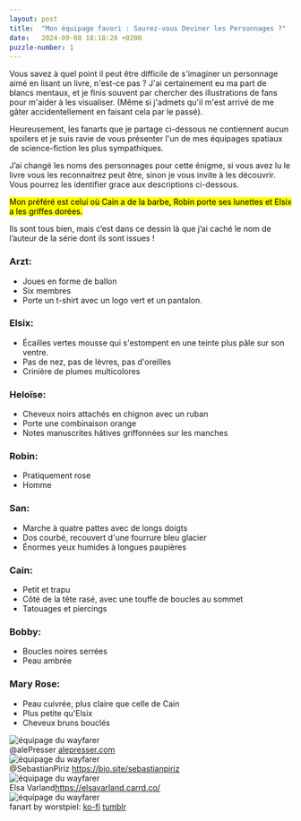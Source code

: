 ```yaml
---
layout: post
title:  "Mon équipage favori : Saurez-vous Deviner les Personnages ?"
date:   2024-09-08 18:18:28 +0200
puzzle-number: 1
---
```

Vous savez à quel point il peut être difficile de s'imaginer un personnage aimé en lisant un livre, n'est-ce pas ? J'ai certainement eu ma part de blancs mentaux, et je finis souvent par chercher des illustrations de fans pour m'aider à les visualiser. (Même si j'admets qu'il m'est arrivé de me gâter accidentellement en faisant cela par le passé).

Heureusement, les fanarts que je partage ci-dessous ne contiennent aucun spoilers et je suis ravie de vous présenter l'un de mes équipages spatiaux de science-fiction les plus sympathiques. 

J’ai changé les noms des personnages pour cette énigme, si vous avez lu le livre vous les reconnaitrez peut être, sinon je vous invite à les découvrir. Vous pourrez les identifier grace aux descriptions ci-dessous.

<mark>Mon préféré est celui où Cain a de la barbe, Robin porte ses lunettes et Elsix a les griffes dorées.</mark>

Ils sont tous bien, mais c’est dans ce dessin là que j’ai caché le nom de l’auteur de la série dont ils sont issues !
<div  class="wrapper-grid col-300 row-2 ">
  <div>
    <h3>Arzt:</h3>
    <ul>
      <li>Joues en forme de ballon</li>
      <li>Six membres</li>
      <li>Porte un t-shirt avec un logo vert et un pantalon.</li>
    </ul>
  </div>

  <div>
    <h3>Elsix:</h3>
    <ul>
      <li>Écailles vertes mousse qui s'estompent en une teinte plus pâle sur son ventre.</li>
      <li>Pas de nez, pas de lèvres, pas d'oreilles</li>
      <li>Crinière de plumes multicolores</li>
    </ul>
  </div>

  <div>
    <h3>Heloïse:</h3>
    <ul>
      <li>Cheveux noirs attachés en chignon avec un ruban</li>
      <li>Porte une combinaison orange</li>
      <li>Notes manuscrites hâtives griffonnées sur les manches</li>
    </ul>
  </div>

  <div>
    <h3>Robin:</h3>
    <ul>
      <li>Pratiquement rose</li>
      <li>Homme</li>
    </ul>
  </div>

  <div>
    <h3>San:</h3>
    <ul>
      <li>Marche à quatre pattes avec de longs doigts</li>
      <li>Dos courbé, recouvert d'une fourrure bleu glacier</li>
      <li>Énormes yeux humides à longues paupières</li>
    </ul>
  </div>

  <div>
    <h3>Cain:</h3>
    <ul>
      <li>Petit et trapu</li>
      <li>Côté de la tête rasé, avec une touffe de boucles au sommet</li>
      <li>Tatouages et piercings</li>
    </ul>
  </div>

  <div>
    <h3>Bobby:</h3>
    <ul>
      <li>Boucles noires serrées</li>
      <li>Peau ambrée</li>
    </ul>
  </div>

  <div>
    <h3>Mary Rose:</h3>
    <ul>
      <li>Peau cuivrée, plus claire que celle de Cain</li>
      <li>Plus petite qu'Elsix</li>
      <li>Cheveux bruns bouclés</li>
    </ul>
  </div>
</div>

<div class="wrapper-grid col-1">
  <div>
    <img
    srcset="
    /assets/images/crew/wayfarer1-sm.jpg  640w,
    /assets/images/crew/wayfarer1-md.jpg  768w,
    /assets/images/crew/wayfarer1-lg.jpg  1024w,
    "
    sizes="(max-width: 640px) 100vw,
          (max-width: 768px) 100vw, 
          1024px"
    src="/assets/images/crew/wayfarer1-lg.jpg"
    alt="équipage du wayfarer" />
    <figcaption>@alePresser <a href="alepresser.com">alepresser.com</a></figcaption>
  </div>
  <div>
    <img
      srcset="
        /assets/images/crew/wayfarer2-sm.jpg  640w,
        /assets/images/crew/wayfarer2-md.jpg  768w,
        /assets/images/crew/wayfarer2-lg.jpg  1024w,
      "
      sizes="(max-width: 640px) 100vw,
            (max-width: 768px) 100vw, 
            1024px"
      src="/assets/images/crew/wayfarer2-lg.jpg"
      alt="équipage du wayfarer" />
      <figcaption>@SebastianPiriz <a href="https://bio.site/sebastianpiriz">https://bio.site/sebastianpiriz</a></figcaption>

  </div>
  <div>
    <img
    srcset="
      /assets/images/crew/wayfarer3-sm.jpg  640w,
      /assets/images/crew/wayfarer3-md.jpg  768w,
      /assets/images/crew/wayfarer3-lg.jpg  1024w,
    "
    sizes="(max-width: 640px) 100vw,
          (max-width: 768px) 100vw, 
          1024px"
    src="/assets/images/crew/wayfarer3-lg.jpg"
    alt="équipage du wayfarer" />
    <figcaption>Elsa Varland<a href="https://elsavarland.carrd.co/">https://elsavarland.carrd.co/</a></figcaption>
  </div>
  <div>
    <img
    srcset="
      /assets/images/crew/wayfarer4-sm.jpg  640w,
      /assets/images/crew/wayfarer4-md.jpg  768w,
      /assets/images/crew/wayfarer4-lg.jpg  1024w,
    "
    sizes="(max-width: 640px) 100vw,
          (max-width: 768px) 100vw, 
          1024px"
    src="/assets/images/crew/wayfarer4-lg.jpg"
    alt="équipage du wayfarer" />
    <figcaption>fanart by worstpiel: <a href="ko-fi.com/wortspiel">ko-fi</a> <a href="thekawaiifruitworld.tumblr.com">tumblr</a> </figcaption>
  </div>
</div>







